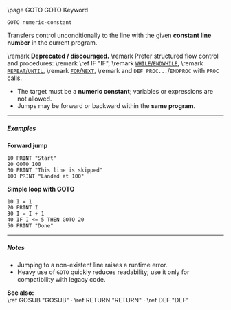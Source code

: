 \page GOTO GOTO Keyword
```basic
GOTO numeric-constant
```

Transfers control unconditionally to the line with the given **constant line number** in the current program.


\remark **Deprecated / discouraged.**
\remark Prefer structured flow control and procedures:
\remark \ref IF "IF",
\remark [`WHILE`/`ENDWHILE`](https://github.com/brainboxdotcc/retro-rocket/wiki/WHILE),
\remark [`REPEAT`/`UNTIL`](https://github.com/brainboxdotcc/retro-rocket/wiki/REPEAT),
\remark [`FOR`/`NEXT`](https://github.com/brainboxdotcc/retro-rocket/wiki/FOR),
\remark and `DEF PROC...`/`ENDPROC` with `PROC` calls.

- The target must be a **numeric constant**; variables or expressions are not allowed.
- Jumps may be forward or backward within the **same program**.

---

##### Examples

**Forward jump**
```basic
10 PRINT "Start"
20 GOTO 100
30 PRINT "This line is skipped"
100 PRINT "Landed at 100"
```

**Simple loop with GOTO**
```basic
10 I = 1
20 PRINT I
30 I = I + 1
40 IF I <= 5 THEN GOTO 20
50 PRINT "Done"
```

---

##### Notes
- Jumping to a non-existent line raises a runtime error.
- Heavy use of `GOTO` quickly reduces readability; use it only for compatibility with legacy code.

**See also:**  
\ref GOSUB "GOSUB" ·
\ref RETURN "RETURN" ·
\ref DEF "DEF"
